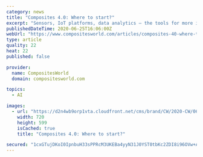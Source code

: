 ```yaml
---
category: news
title: "Composites 4.0: Where to start?"
excerpt: "Sensors, IoT platforms, data analytics — the tools for more intelligent, efficient manufacturing abound, but where to start is actually much simpler."
publishedDateTime: 2020-06-25T16:06:00Z
webUrl: "https://www.compositesworld.com/articles/composites-40-where-to-start"
type: article
quality: 22
heat: 22
published: false

provider:
  name: CompositesWorld
  domain: compositesworld.com

topics:
  - AI

images:
  - url: "https://d2n4wb9orp1vta.cloudfront.net/cms/brand/CW/2020-CW/0620-cw-blog-comp40-start-opener.jpg;maxWidth=720"
    width: 720
    height: 599
    isCached: true
    title: "Composites 4.0: Where to start?"

secured: "1cxGTujDKoI0IpnbuH33sPPRcM3UKEBa4yyN31J0YST0tbKc2ZDI8i96OVw+Al2A1AyBA974S2eAlN8aEbQ7hulYXM3mwDL7BRgPz2WGQGU77e8XnkG4d/SrBbl4ZmZzTS07s8n9s267xVZUkKv4pRwKYFGdn2Kd+JARf7oBgMIREa8PML3wftGrGap792qkGxSuOK1TKfKNKDgkQEkkqCHgds1bI89skwBKKIUJ3jKM20xe/0MVtMXEaHAeF1qSM87YSzscFx3OuVS7ej5ToxxcxXgf22vG9R4R/yUmgyY2ILXw/bA0jScghhWYoBTuGwJSYEawcLNfxwSJG96D8g==;B3rdGP6PFC2WMwdTOjWBgw=="
---
```


